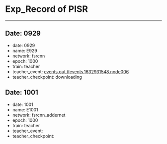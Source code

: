 # Exp_Record of PISR
---

## Date: 0929
* date: 0929
* name: E929
* network: fsrcnn
* epoch: 1000
* train: teacher
* teacher_event: [events.out.tfevents.1632931548.node006](PISR/results/fsrcnn/fsrcnn_teacher/events.out.tfevents.1632931548.node006)
* teacher_checkpoint: downloading


## Date: 1001
* date: 1001
* name: E1001
* network: fsrcnn_addernet
* epoch: 1000
* train: teacher
* teacher_event:
* teacher_checkpoint: